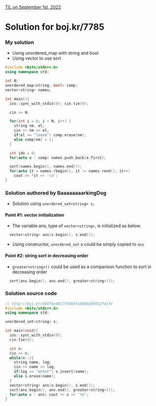 [TIL on September 1st, 2022](../../TIL/2022/09/09-01-2022.md)
# **Solution for boj.kr/7785**

### My solution
- Using unordered_map with string and bool
- Using vector to use sort

```cpp
#include <bits/stdc++.h>
using namespace std;

int N;
unordered_map<string, bool> comp;
vector<string> names;

int main(){
  ios::sync_with_stdio(0); cin.tie(0);

  cin >> N;

  for(int i = 0; i < N; i++) {
    string nm, el;
    cin >> nm >> el;
    if(el == "leave") comp.erase(nm);
    else comp[nm] = 1;
  }

  int idx = 0;
  for(auto e : comp) names.push_back(e.first);

  sort(names.begin(), names.end());
  for(auto it = names.rbegin(); it != names.rend(); it++)
    cout << *it << '\n';
}
```

### Solution authored by BaaaaaaaarkingDog
- Solution using `unordered_set<string> s;`

#### Point #1: vector initialization
- The variable ans, type of `vector<string>`, is initialized as below:
```cpp
  vector<string> ans(s.begin(), s.end());
```
- Using constructor, `unordered_set` s could be simply copied to `ans`

#### Point #2: string sort in decreasing order
- `greater<string>()` could be used as a comparison function to sort in decreasing order
```cpp
  sort(ans.begin(), ans.end(), greater<string>());
```

### Solution source code
```cpp
// http://boj.kr/b88f0e4817f94b0fa6080d56952fd1fe
#include <bits/stdc++.h>
using namespace std;

unordered_set<string> s;

int main(void){
  ios::sync_with_stdio(0);
  cin.tie(0);

  int n;
  cin >> n;
  while(n--){
    string name, log;
    cin >> name >> log;
    if(log == "enter") s.insert(name);
    else s.erase(name);
  }
  vector<string> ans(s.begin(), s.end());
  sort(ans.begin(), ans.end(), greater<string>());
  for(auto x : ans) cout << x << '\n';
}
```